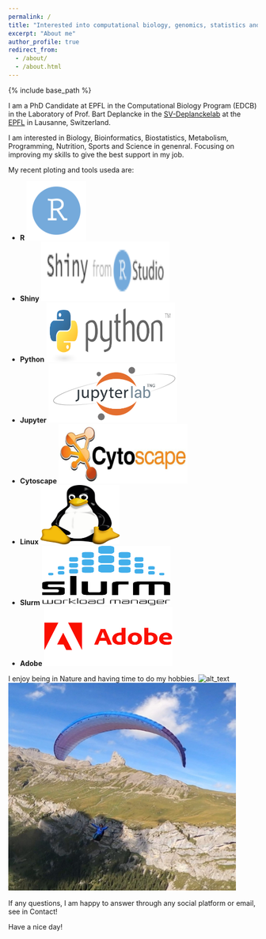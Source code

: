 ```yaml
---
permalink: /
title: "Interested into computational biology, genomics, statistics and machine learning"
excerpt: "About me"
author_profile: true
redirect_from: 
  - /about/
  - /about.html
---
```


{% include base_path %}

I am a PhD Candidate at EPFL in the Computational Biology Program (EDCB) in the Laboratory of Prof. Bart Deplancke in the [SV-Deplanckelab](https://www.epfl.ch/labs/deplanckelab/) at the [EPFL](https://www.epfl.ch/en/) in Lausanne, Switzerland.

I am interested in Biology, Bioinformatics, Biostatistics, Metabolism, Programming, Nutrition, Sports and Science in genenral. Focusing on improving my skills to give the best support in my job. <!--- <img alt="alt_text" width="300px" height="300px" src="images/asics.jpeg" /> --->


My recent ploting and tools useda are:
* **R** <img alt="alt_text" width="120px" height="120px" src="images/clean_logo_rstudio.png" />
* **Shiny** <img alt="alt_text" width="260px" height="120px" src="images/shiny.png" />
* **Python** <img alt="alt_text" width="260px" height="120px" src="images/python.png" />
* **Jupyter** <img alt="alt_text" width="260px" height="120px" src="images/jupy.png" />
* **Cytoscape** <img alt="alt_text" width="260px" height="120px" src="images/cytoscape-logo.png" />
* **Linux** <img alt="alt_text" width="160px" height="120px" src="images/linux.png" />
* **Slurm** <img alt="alt_text" width="260px" height="120px" src="images/slurm.png" />
* **Adobe** <img alt="alt_text" width="260px" height="120px" src="images/Adobe-Logo.png" />

I enjoy being in Nature and having time to do my hobbies. 
<img alt="alt_text" width="460px" height="420px" src="images/paraAmis.jpg" /> <img alt="alt_text" width="460px" height="420px" src="images/lobhornerme.jpeg" />

If any questions, I am happy to answer through any social platform or email, see in Contact!

Have a nice day!

